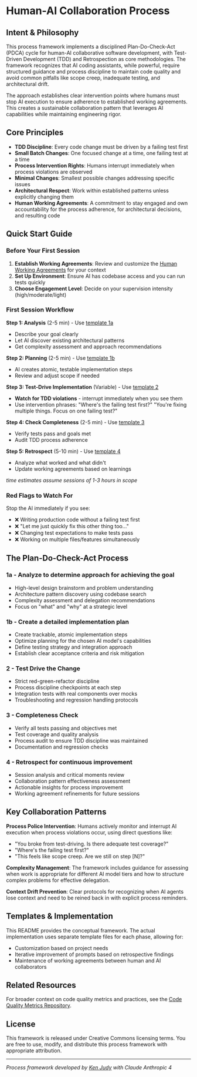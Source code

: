# Human-AI Collaboration Process

## Intent & Philosophy

This process framework implements a disciplined Plan-Do-Check-Act (PDCA) cycle for human-AI collaborative software development, with Test-Driven Development (TDD) and Retrospection as core methodologies. The framework recognizes that AI coding assistants, while powerful, require structured guidance and process discipline to maintain code quality and avoid common pitfalls like scope creep, inadequate testing, and architectural drift.

The approach establishes clear intervention points where humans must stop AI execution to ensure adherence to established working agreements. This creates a sustainable collaboration pattern that leverages AI capabilities while maintaining engineering rigor.

## Core Principles

- **TDD Discipline**: Every code change must be driven by a failing test first
- **Small Batch Changes**: One focused change at a time, one failing test at a time
- **Process Intervention Rights**: Humans interrupt immediately when process violations are observed
- **Minimal Changes**: Smallest possible changes addressing specific issues
- **Architectural Respect**: Work within established patterns unless explicitly changing them
- **Human Working Agreements**: A commitment to stay engaged and own accountability for the process adherence, for architectural decisions, and resulting code

## Quick Start Guide

### Before Your First Session

1. **Establish Working Agreements**: Review and customize the [Human Working Agreements](Human%20Working%20Agreements.md) for your context
2. **Set Up Environment**: Ensure AI has codebase access and you can run tests quickly
3. **Choose Engagement Level**: Decide on your supervision intensity (high/moderate/light)

### First Session Workflow

**Step 1: Analysis** (2-5 min) - Use [template 1a](1.%20Plan/1a%20Analyze%20to%20determine%20approach%20for%20achieving%20the%20goal.md)

- Describe your goal clearly
- Let AI discover existing architectural patterns
- Get complexity assessment and approach recommendations

**Step 2: Planning** (2-5 min) - Use [template 1b](1.%20Plan/1b%20Create%20a%20detailed%20implementation%20plan.md)

- AI creates atomic, testable implementation steps
- Review and adjust scope if needed

**Step 3: Test-Drive Implementation** (Variable) - Use [template 2](2.%20Do/2.%20Test%20Drive%20the%20Change.md)

- **Watch for TDD violations** - interrupt immediately when you see them
- Use intervention phrases: "Where's the failing test first?" "You're fixing multiple things. Focus on one failing test?"

**Step 4: Check Completeness** (2-5 min) - Use [template 3](3.%20Check/3.%20Completeness%20Check.md)

- Verify tests pass and goals met
- Audit TDD process adherence

**Step 5: Retrospect** (5-10 min) - Use [template 4](4.%20Act/4.%20Retrospect%20for%20continuous%20improvement.md)

- Analyze what worked and what didn't
- Update working agreements based on learnings

_time estimates assume sessions of 1-3 hours in scope_
### Red Flags to Watch For

Stop the AI immediately if you see:

- ❌ Writing production code without a failing test first
- ❌ "Let me just quickly fix this other thing too..."
- ❌ Changing test expectations to make tests pass
- ❌ Working on multiple files/features simultaneously

## The Plan-Do-Check-Act Process

### 1a - Analyze to determine approach for achieving the goal

- High-level design brainstorm and problem understanding
- Architecture pattern discovery using codebase search
- Complexity assessment and delegation recommendations
- Focus on "what" and "why" at a strategic level

### 1b - Create a detailed implementation plan

- Create trackable, atomic implementation steps
- Optimize planning for the chosen AI model's capabilities
- Define testing strategy and integration approach
- Establish clear acceptance criteria and risk mitigation

### 2 - Test Drive the Change

- Strict red-green-refactor discipline
- Process discipline checkpoints at each step
- Integration tests with real components over mocks
- Troubleshooting and regression handling protocols

### 3 - Completeness Check

- Verify all tests passing and objectives met
- Test coverage and quality analysis
- Process audit to ensure TDD discipline was maintained
- Documentation and regression checks

### 4 - Retrospect for continuous improvement

- Session analysis and critical moments review
- Collaboration pattern effectiveness assessment
- Actionable insights for process improvement
- Working agreement refinements for future sessions

## Key Collaboration Patterns

**Process Police Intervention**: Humans actively monitor and interrupt AI execution when process violations occur, using direct questions like:

- "You broke from test-driving. Is there adequate test coverage?"
- "Where's the failing test first?"
- "This feels like scope creep. Are we still on step [N]?"

**Complexity Management**: The framework includes guidance for assessing when work is appropriate for different AI model tiers and how to structure complex problems for effective delegation.

**Context Drift Prevention**: Clear protocols for recognizing when AI agents lose context and need to be reined back in with explicit process reminders.

## Templates & Implementation

This README provides the conceptual framework. The actual implementation uses separate template files for each phase, allowing for:

- Customization based on project needs
- Iterative improvement of prompts based on retrospective findings
- Maintenance of working agreements between human and AI collaborators

## Related Resources

For broader context on code quality metrics and practices, see the [Code Quality Metrics Repository](https://github.com/kenjudy/code-quality-metrics).

## License

This framework is released under Creative Commons licensing terms. You are free to use, modify, and distribute this process framework with appropriate attribution.

---

_Process framework developed by [Ken Judy](https://github.com/kenjudy) with Claude Anthropic 4_
